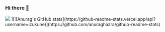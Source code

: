 ### Hi there 👋

<!--
**izukune/izukune** is a ✨ _special_ ✨ repository because its `README.md` (this file) appears on your GitHub profile.

Here are some ideas to get you started:

- 🔭 I’m currently working on ...
- 🌱 I’m currently learning ...
- 👯 I’m looking to collaborate on ...
- 🤔 I’m looking for help with ...
- 💬 Ask me about ...
- 📫 How to reach me: ...
- 😄 Pronouns: ...
- ⚡ Fun fact: ...
-->

<img src="https://github-readme-stats.vercel.app/api?username=izukune&&show_icons=true&title_color=ffffff&icon_color=bb2acf&text_color=daf7dc&bg_color=151515">
][![Anurag's GitHub stats](https://github-readme-stats.vercel.app/api?username=izukune)](https://github.com/anuraghazra/github-readme-stats)
